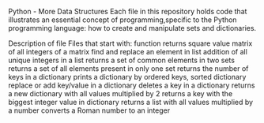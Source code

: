 Python - More Data Structures
Each file in this repository holds code that illustrates an essential concept of programming,specific to the Python programming language: how to create and manipulate sets and dictionaries.

Description of file
Files that start with:
function returns square value matrix of all integers of a matrix
find and replace an element in list
addition of all unique integers in a list
returns a set of common elements in two sets
returns a set of all elements present in only one set
returns the number of keys in a dictionary
prints a dictionary by ordered keys, sorted dictionary
replace or add key/value in a dictionary
deletes a key in a dictionary
returns a new dictionary with all values multiplied by 2
returns a key with the biggest integer value in dictionary
returns a list with all values multiplied by a number
converts a Roman number to an integer
